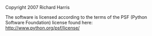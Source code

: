 Copyright 2007 Richard Harris

The software is licensed according to the terms of the PSF (Python Software Foundation) license found here: http://www.python.org/psf/license/